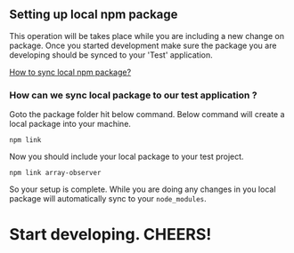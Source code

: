 ## Setting up local npm package

This operation will be takes place while you are including a new change on package. Once you started development make sure the package you are developing should be synced to your 'Test' application.

[How to sync local npm package?](https://docs.npmjs.com/cli/link.html)

### How can we sync local package to our test application ?

Goto the package folder hit below command. Below command will create a local package into your machine. 
```
npm link
```

Now you should include your local package to your test project.
```
npm link array-observer
```

So your setup is complete. While you are doing any changes in you local package will automatically sync to your `node_modules`.

# Start developing. CHEERS!